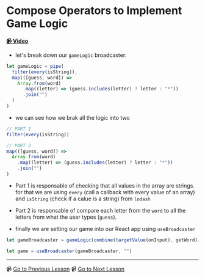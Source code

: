# Compose Operators to Implement Game Logic

**[📹 Video](https://egghead.io/lessons/egghead-compose-operators-to-implement-game-logic)**

- let's break down our `gameLogic` broadcaster:

```js
let gameLogic = pipe(
  filter(every(isString)),
  map(([guess, word]) =>
    Array.from(word)
      .map((letter) => (guess.includes(letter) ? letter : "*"))
      .join("")
  )
)
```

- we can see how we brak all the logic into two

```js
// PART 1
filter(every(isString))

// PART 2
map(([guess, word]) =>
  Array.from(word)
    .map((letter) => (guess.includes(letter) ? letter : "*"))
    .join("")
)
```

- Part 1 is responsable of checking that all values in the array are strings. for that we are using `every` (call a callback with every value of an array) and `isString` (check if a calue is a string) from `lodash`
- Part 2 is responsable of compare each letter from the `word` to all the letters from what the user types (`guess`).

- finally we are setting our game into our React app using `useBroadcaster`

```js
let gameBroadcaster = gameLogic(combine(targetValue(onInput), getWord))

let game = useBroadcaster(gameBroadcaster, "")
```

---

📹 [Go to Previous Lesson](https://egghead.io/lessons/egghead-combine-two-broadcasters-to-compare-values)
📹 [Go to Next Lesson](https://egghead.io/lessons/egghead-fetch-a-new-data-based-on-conditions)

